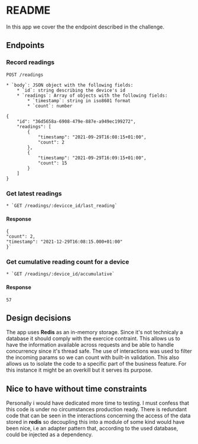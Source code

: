 # README

In this app we cover the the endpoint described in the challenge.

## Endpoints

### Record readings

`POST /readings`

    * `body`: JSON object with the following fields:
        * `id`: string describing the device's id
        * `readings`: Array of objects with the following fields:
            * `timestamp`: string in iso8601 format
            * `count`: number

```
{
    "id": "36d5658a-6908-479e-887e-a949ec199272",
    "readings": [
        {
            "timestamp": "2021-09-29T16:08:15+01:00",
            "count": 2
        },
        {
            "timestamp": "2021-09-29T16:09:15+01:00",
            "count": 15
        }
    ]
}
```

### Get latest readings

    * `GET /readings/:devicce_id/last_reading`

#### Response

```
{
"count": 2,
"timestamp": "2021-12-29T16:08:15.000+01:00"
}`
```

### Get cumulative reading count for a device

    * `GET /readings/:device_id/accumulative`

#### Response

`57`

## Design decisions

The app uses **Redis** as an in-memory storage. Since it's not technicaly a database it should comply with the exercice contraint.
This allows us to have the information available across requests and be able to handle concurrency since it's thread safe.
The use of interactions was used to filter the incoming params so we can count with built-in validation. This also allows us to isolate
the code to a specific part of the business feature. For this instance it might be an overkill but it serves its purpose.

## Nice to have without time constraints

Personally i would have dedicated more time to testing. I must confess that this code is under no circumstances production ready.
There is redundant code that can be seen in the interactions concerning the access of the data stored in **redis** so decoupling this into
a module of some kind would have been nice, i.e an adapter pattern that, according to the used database, could be injected as a dependency.





